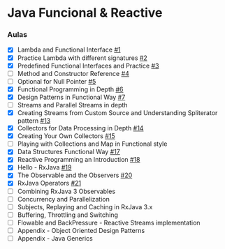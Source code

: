 # Java Funcional & Reactive

### Aulas

- [x] Lambda and Functional Interface [#1](https://github.com/DA0HN/java-functional-and-reactive/issues/1)
- [x] Practice Lambda with different signatures [#2](https://github.com/DA0HN/java-functional-and-reactive/issues/2)
- [x] Predefined Functional Interfaces and Practice [#3](https://github.com/DA0HN/java-functional-and-reactive/issues/3)
- [ ] Method and Constructor Reference [#4](https://github.com/DA0HN/java-functional-and-reactive/issues/4)
- [ ] Optional for Null Pointer [#5](https://github.com/DA0HN/java-functional-and-reactive/issues/5)
- [x] Functional Programming in Depth [#6](https://github.com/DA0HN/java-functional-and-reactive/issues/6)
- [x] Design Patterns in Functional Way [#7](https://github.com/DA0HN/java-functional-and-reactive/issues/7)
- [ ] Streams and Parallel Streams in depth
- [x] Creating Streams from Custom Source and Understanding Spliterator pattern [#13](https://github.com/DA0HN/java-functional-and-reactive/issues/13)
- [x] Collectors for Data Processing in Depth [#14](https://github.com/DA0HN/java-functional-and-reactive/issues/14)
- [x] Creating Your Own Collectors [#15](https://github.com/DA0HN/java-functional-and-reactive/issues/15)
- [ ] Playing with Collections and Map in Functional style
- [x] Data Structures Functional Way [#17](https://github.com/DA0HN/java-functional-and-reactive/issues/17)
- [x] Reactive Programming an Introduction [#18](https://github.com/DA0HN/java-functional-and-reactive/issues/18)
- [x] Hello - RxJava [#19](https://github.com/DA0HN/java-functional-and-reactive/issues/19)
- [x] The Observable and the Observers [#20](https://github.com/DA0HN/java-functional-and-reactive/issues/20)
- [x] RxJava Operators [#21](https://github.com/DA0HN/java-functional-and-reactive/issues/21)
- [ ] Combining RxJava 3 Observables
- [ ] Concurrency and Parallelization
- [ ] Subjects, Replaying and Caching in RxJava 3.x
- [ ] Buffering, Throttling and Switching
- [ ] Flowable and BackPressure - Reactive Streams implementation
- [ ] Appendix - Object Oriented Design Patterns
- [ ] Appendix - Java Generics
